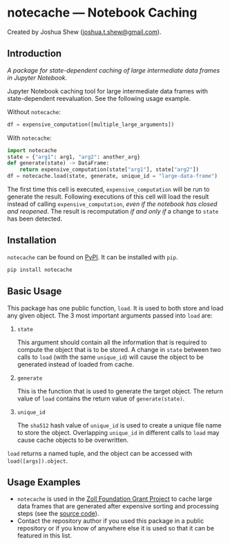 # notecache — Notebook Caching

Created by Joshua Shew
([joshua.t.shew@gmail.com]("mailto:joshua.t.shew@gmail.com")).

## Introduction

*A package for state-dependent caching of large intermediate data frames in*
*Jupyter Notebook.*

Jupyter Notebook caching tool for large intermediate data frames with
state-dependent reevaluation. See the following usage example.

Without `notecache`:

```python
df = expensive_computation([multiple_large_arguments])
```

With `notecache`:

```python
import notecache
state = {"arg1": arg1, "arg2": another_arg}
def generate(state) -> DataFrame:
    return expensive_computation(state["arg1"], state["arg2"])
df = notecache.load(state, generate, unique_id = "large-data-frame")
```

The first time this cell is executed, `expensive_computation` will be run to
generate the result. Following executions of this cell will load the result
instead of calling `expensive_computation`, *even if the notebook has closed*
*and reopened*. The result is recomputation *if and only if* a change to `state`
has been detected.

## Installation

`notecache` can be found on [PyPI](https://pypi.org/project/notecache/). It can
be installed with `pip`.

```bash
pip install notecache
```

## Basic Usage

This package has one public function, `load`. It is used to both store and load
any given object. The 3 most important arguments passed into `load` are:

1. `state`

    This argument should contain all the information that is required to compute
    the object that is to be stored. A change in `state` between two calls to
    `load` (with the same `unique_id`) will cause the object to be generated
    instead of loaded from cache.

1. `generate`

    This is the function that is used to generate the target object. The return
    value of `load` contains the return value of `generate(state)`.

1. `unique_id`

    The `sha512` hash value of `unique_id` is used to create a unique file name
    to store the object. Overlapping `unique_id` in different calls to `load`
    may cause cache objects to be overwritten.

`load` returns a named tuple, and the object can be accessed with
`load([args]).object`.

## Usage Examples

- `notecache` is used in the
[Zoll Foundation Grant Project](https://bit.ly/3PdMEQO) to cache large data
frames that are generated after expensive sorting and processing steps
(see the [source code](https://bit.ly/3QhRUn7)).
- Contact the repository author if you used this package in a public repository
or if you know of anywhere else it is used so that it can be featured in this
list.
